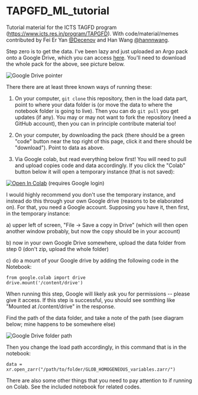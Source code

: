 # TAPGFD_ML_tutorial

Tutorial material for the ICTS TAGFD program (https://www.icts.res.in/program/TAPGFD). With code/material/memes contributed by Fei Er Yan [@Decenov](https://www.github.com/Decenov) and Han Wang [@hannnwang](https://www.github.com/hannnwang).

Step zero is to get the data. I've been lazy and just uploaded an Argo pack onto a Google Drive, which you can access [here](https://drive.google.com/drive/folders/1JJ0cpshu6-JE8wp93UsHuqy6V33rQy7s?usp=sharing). You'll need to download the whole pack for the above, see picture below.

![Google Drive pointer](https://i.imgur.com/QLpt4MM.png)

There there are at least three known ways of running these:

1) On your computer, `git clone` this repository, then in the load data part, point to where your data folder is (or move the data to where the notebook folder is going to live). Then you can do `git pull` you get updates (if any). You may or may not want to fork the repository (need a GitHub account), then you can in principle contribute material too!

2) On your computer, by downloading the pack (there should be a green "code" button near the top right of this page, click it and there should be "download"). Point to data as above.

3) Via Google colab, but read everything below first! You will need to pull and upload copies code and data accordingly. If you click the "Colab" button below it will open a temporary instance (that is not saved):

[![Open In Colab](https://colab.research.google.com/assets/colab-badge.svg)](https://colab.research.google.com/github/julianmak/TAPGFD_ML_tutorial/blob/main/) (requires Google login)

I would highly recommend you don't use the temporary instance, and instead do this through your own Google drive (reasons to be elaborated on). For that, you need a Google account. Supposing you have it, then first, in the temporary instance:

a) upper left of screen, "File -> Save a copy in Drive" (which will then open another window probably, but now the copy should be in your account)

b) now in your own Google Drive somewhere, upload the data folder from step 0 (don't zip, upload the whole folder)

c) do a mount of your Google drive by adding the following code in the Notebook:

```
from google.colab import drive
drive.mount('/content/drive')

```
When running this step, Google will likely ask you for permissions -- please give it access. If this step is successful, you should see somthing like "Mounted at /content/drive" in the response.


Find the path of the data folder, and take a note of the path (see diagram below; mine happens to be somewhere else)

![Google Drive folder path](https://i.imgur.com/GIJ7Kna.png)

Then you change the load path accordingly, in this command that is in the notebook:

```
data = xr.open_zarr("/path/to/folder/GLOB_HOMOGENEOUS_variables.zarr/")
```

There are also some other things that you need to pay attention to if running on Colab. See the included notebook for related codes.
